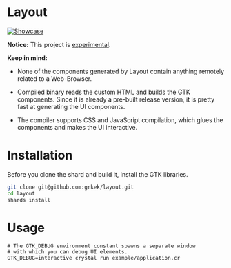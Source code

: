 # Layout

[![Showcase](https://s3.gifyu.com/images/layout.gif)](https://github.com/grkek/layout)

**Notice:** This project is <ins>experimental</ins>.

**Keep in mind:**
- None of the components generated by Layout contain anything remotely related to a Web-Browser.

- Compiled binary reads the custom HTML and builds the GTK components. Since it is already a pre-built release version, it is pretty fast at generating the UI components.

- The compiler supports CSS and JavaScript compilation, which glues the components and makes the UI interactive.

# Installation

Before you clone the shard and build it, install the GTK libraries.

```bash
git clone git@github.com:grkek/layout.git
cd layout
shards install
```

# Usage

```
# The GTK_DEBUG environment constant spawns a separate window
# with which you can debug UI elements.
GTK_DEBUG=interactive crystal run example/application.cr
```
